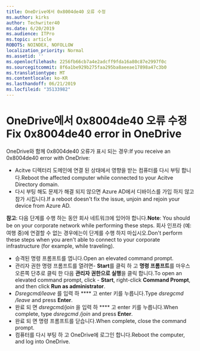 ```yaml
---
title: OneDrive에서 0x8004de40 오류 수정
ms.author: kirks
author: Techwriter40
ms.date: 6/20/2019
ms.audience: ITPro
ms.topic: article
ROBOTS: NOINDEX, NOFOLLOW
localization_priority: Normal
ms.assetid: ''
ms.openlocfilehash: 2256fb66cb7a4e2adcff9fda16a80c87e2997f0c
ms.sourcegitcommit: 8f6a1be929b275faa295ba8aeeae17898a47c3b0
ms.translationtype: MT
ms.contentlocale: ko-KR
ms.lasthandoff: 06/21/2019
ms.locfileid: "35133982"
---
```

# <a name="fix-0x8004de40-error-in-onedrive"></a><span data-ttu-id="0f685-102">OneDrive에서 0x8004de40 오류 수정</span><span class="sxs-lookup"><span data-stu-id="0f685-102">Fix 0x8004de40 error in OneDrive</span></span>

<span data-ttu-id="0f685-103">OneDrive와 함께 0x8004de40 오류가 표시 되는 경우:</span><span class="sxs-lookup"><span data-stu-id="0f685-103">If you receive an 0x8004de40 error with OneDrive:</span></span>

- <span data-ttu-id="0f685-104">Acitve 디렉터리 도메인에 연결 된 상태에서 영향을 받는 컴퓨터를 다시 부팅 합니다.</span><span class="sxs-lookup"><span data-stu-id="0f685-104">Reboot the affected computer while connected to your Acitve Directory domain.</span></span>
- <span data-ttu-id="0f685-105">다시 부팅 해도 문제가 해결 되지 않으면 Azure AD에서 디바이스를 가입 하지 않고 참가 시킵니다.</span><span class="sxs-lookup"><span data-stu-id="0f685-105">If a reboot doesn't fix the issue, unjoin and rejoin your device from Azure AD.</span></span> 

<span data-ttu-id="0f685-106">**참고**: 다음 단계를 수행 하는 동안 회사 네트워크에 있어야 합니다.</span><span class="sxs-lookup"><span data-stu-id="0f685-106">**Note**: You should be on your corporate network while performing these steps.</span></span> <span data-ttu-id="0f685-107">회사 인프라 (예: 여행 중)에 연결할 수 없는 경우에는이 단계를 수행 하지 마십시오.</span><span class="sxs-lookup"><span data-stu-id="0f685-107">Don't perform these steps when you aren't able to connect to your corporate infrastructure (for example, while traveling).</span></span> 

- <span data-ttu-id="0f685-108">승격된 명령 프롬프트를 엽니다.</span><span class="sxs-lookup"><span data-stu-id="0f685-108">Open an elevated command prompt.</span></span> 
- <span data-ttu-id="0f685-109">관리자 권한 명령 프롬프트를 열려면- **Start**를 클릭 하 고 **명령 프롬프트**를 마우스 오른쪽 단추로 클릭 한 다음 **관리자 권한으로 실행**을 클릭 합니다.</span><span class="sxs-lookup"><span data-stu-id="0f685-109">To open an elevated command prompt, click - **Start**, right-click **Command Prompt**, and then click **Run as administrator**.</span></span>
- <span data-ttu-id="0f685-110">*Dsregcmd/leave* 를 입력 하 \*\*\*\* 고 enter 키를 누릅니다.</span><span class="sxs-lookup"><span data-stu-id="0f685-110">Type *dsregcmd /leave* and press **Enter**.</span></span>
- <span data-ttu-id="0f685-111">완료 되 면 *dsregcmd/join* 을 입력 하 \*\*\*\* 고 enter 키를 누릅니다.</span><span class="sxs-lookup"><span data-stu-id="0f685-111">When complete, type *dsregcmd /join* and press **Enter**.</span></span>
- <span data-ttu-id="0f685-112">완료 되 면 명령 프롬프트를 닫습니다.</span><span class="sxs-lookup"><span data-stu-id="0f685-112">When complete, close the command prompt.</span></span>
- <span data-ttu-id="0f685-113">컴퓨터를 다시 부팅 하 고 OneDrive에 로그인 합니다.</span><span class="sxs-lookup"><span data-stu-id="0f685-113">Reboot the computer, and log into OneDrive.</span></span>